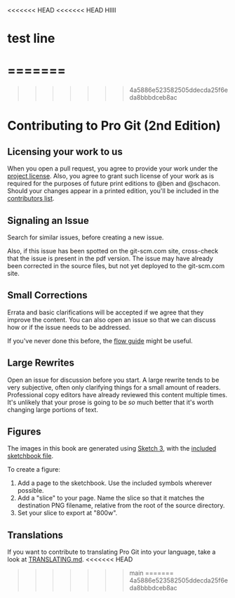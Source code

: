 <<<<<<< HEAD
<<<<<<< HEAD
HIIII
# test line
=======
=======
>>>>>>> 4a5886e523582505ddecda25f6eda8bbbdceb8ac
# Contributing to Pro Git (2nd Edition)

## Licensing your work to us

When you open a pull request, you agree to provide your work under the [project license](LICENSE.asc).
Also, you agree to grant such license of your work as is required for the purposes of future print editions to @ben and @schacon.
Should your changes appear in a printed edition, you'll be included in the [contributors list](book/contributors.asc).

## Signaling an Issue

Search for similar issues, before creating a new issue.

Also, if this issue has been spotted on the git-scm.com site, cross-check that the issue is present in the pdf version.
The issue may have already been corrected in the source files, but not yet deployed to the git-scm.com site.

## Small Corrections

Errata and basic clarifications will be accepted if we agree that they improve the content.
You can also open an issue so that we can discuss how or if the issue needs to be addressed.

If you've never done this before, the [flow guide](https://docs.github.com/en/get-started/quickstart/github-flow) might be useful.

## Large Rewrites

Open an issue for discussion before you start.
A large rewrite tends to be very subjective, often only clarifying things for a small amount of readers.
Professional copy editors have already reviewed this content multiple times.
It's unlikely that your prose is going to be *so* much better that it's worth changing large portions of text.

## Figures

The images in this book are generated using [Sketch 3](https://www.sketch.com/), with the [included sketchbook file](diagram-source/progit.sketch).

To create a figure:

1. Add a page to the sketchbook.
Use the included symbols wherever possible.
2. Add a "slice" to your page.
Name the slice so that it matches the destination PNG filename, relative from the root of the source directory.
3. Set your slice to export at "800w".

## Translations

If you want to contribute to translating Pro Git into your language, take a look at [TRANSLATING.md](TRANSLATING.md).
<<<<<<< HEAD
>>>>>>> main
=======
>>>>>>> 4a5886e523582505ddecda25f6eda8bbbdceb8ac
